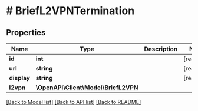 # # BriefL2VPNTermination

## Properties

Name | Type | Description | Notes
------------ | ------------- | ------------- | -------------
**id** | **int** |  | [readonly]
**url** | **string** |  | [readonly]
**display** | **string** |  | [readonly]
**l2vpn** | [**\OpenAPI\Client\Model\BriefL2VPN**](BriefL2VPN.md) |  |

[[Back to Model list]](../../README.md#models) [[Back to API list]](../../README.md#endpoints) [[Back to README]](../../README.md)
